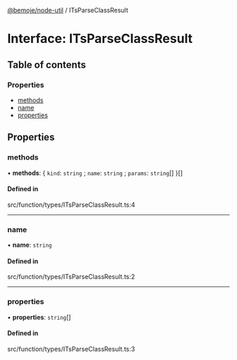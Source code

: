 [@bemoje/node-util](/docs/index.md) / ITsParseClassResult

# Interface: ITsParseClassResult

## Table of contents

### Properties

- [methods](/docs/interfaces/ITsParseClassResult.md#methods)
- [name](/docs/interfaces/ITsParseClassResult.md#name)
- [properties](/docs/interfaces/ITsParseClassResult.md#properties)

## Properties

### methods

• **methods**: { `kind`: `string` ; `name`: `string` ; `params`: `string`[]  }[]

#### Defined in

src/function/types/ITsParseClassResult.ts:4

___

### name

• **name**: `string`

#### Defined in

src/function/types/ITsParseClassResult.ts:2

___

### properties

• **properties**: `string`[]

#### Defined in

src/function/types/ITsParseClassResult.ts:3
